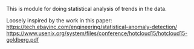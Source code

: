 This is module for doing statistical analysis of trends in the data.

Loosely inspired by the work in this paper:
https://tech.ebayinc.com/engineering/statistical-anomaly-detection/
https://www.usenix.org/system/files/conference/hotcloud15/hotcloud15-goldberg.pdf

